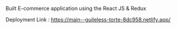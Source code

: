 Built E-commerce application using the React JS & Redux

Deployment Link : https://main--guileless-torte-8dc958.netlify.app/

